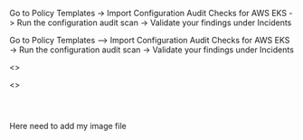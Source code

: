 Go to Policy Templates -> Import Configuration Audit Checks for AWS EKS -> Run the configuration audit scan -> Validate your findings under Incidents


Go to Policy Templates --> Import Configuration Audit Checks for AWS EKS -> Run the configuration audit scan -> Validate your findings under Incidents


<<Show EKS Cluster Configured in AWS>>

<<Show Misconfigurations in EKS>>

```



```


Here need to add my image file 



